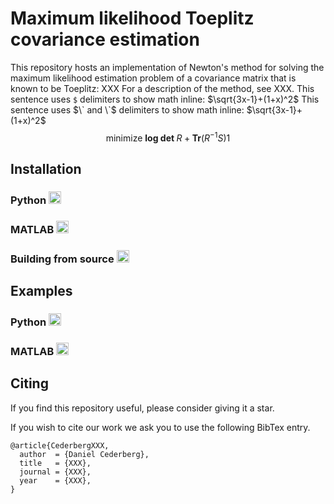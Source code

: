 # Maximum likelihood Toeplitz covariance estimation
This repository hosts an implementation of Newton's method for solving the maximum likelihood estimation problem of a covariance matrix that is known to be Toeplitz: XXX
For a description of the method, see XXX. This sentence uses `$` delimiters to show math inline:  $\sqrt{3x-1}+(1+x)^2$ This sentence uses $\` and \`$ delimiters to show math inline:  $`\sqrt{3x-1}+(1+x)^2`$
$$ \text{minimize } \textbf{log det } R + \textbf{Tr}(R^{-1} S) 1$$

## Installation

### Python <img src="https://cdn.jsdelivr.net/gh/devicons/devicon/icons/python/python-original.svg" height="20" />

### MATLAB <img src="https://cdn.jsdelivr.net/gh/devicons/devicon/icons/matlab/matlab-original.svg" height="20"/> 

### Building from source <img src="https://cdn.jsdelivr.net/gh/devicons/devicon/icons/c/c-original.svg" height="20"/>
          


## Examples

### Python <img src="https://cdn.jsdelivr.net/gh/devicons/devicon/icons/python/python-original.svg" height="20" />

### MATLAB <img src="https://cdn.jsdelivr.net/gh/devicons/devicon/icons/matlab/matlab-original.svg" height="20"/> 

## Citing
If you find this repository useful, please consider giving it a star.

If you wish to cite our work we ask you to use the following BibTex entry.

```
@article{CederbergXXX,
  author  = {Daniel Cederberg},
  title   = {XXX},
  journal = {XXX},
  year    = {XXX},
}
```
